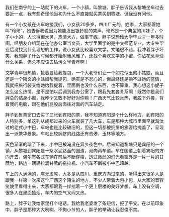 我们在南宁的上一站就下的火车，一个小镇，叫黎塘。胖子告诉我从黎塘坐车过去要近一点，我有些奇怪他当初为什么不直接就买票买到黎塘，但我没有问他。


有一个小女孩在火车站接我们，小女孩20多岁，四川广元的，姓李，大家都管她叫“玲玲”，她告诉我说因为她能发出银铃般的笑声。玲玲是一个典型的川妹子，个子小小的，人长得很水灵，热情大方，做事干练。胖子说玲玲大学毕业才一年多时间，经朋友介绍现在在他办公室当文员，大学里面学的是中文师范专业，大专生毕业后没找到什么理想的工作，说小女孩比较喜欢文学，文笔很不错。我冲着胖子坏笑，我想胖子什么时候都开始附庸风雅了，还找个喜欢文学的小蜜，你沾花惹草没什么关系，但总不应该去玷污文学青年啊！


文学青年很热情，抢着要给我提包，一个大老爷们让一个如花似玉的小姑娘，而且还是一个斯文的小姑娘帮我提包，确实是不忍心的，但最终还是拗不过她的盛情，我就把旅行袋交给她给我提着，里面倒也没什么东西，也不算重。我心想这小妮子怎么这么热情，是不是怕以后调到我办公室了，跟我先套套关系啊！既然你是我们胖总的贴身小蜜，我咋个又敢不好好对你嘛！广西天气比较炎热，我脱下外套，背着我的电脑，跟在他们屁股后面往对面的汽车站走。


胖子到售票窗口去买了三张到宾阳的票，我不知道宾阳是个什么样地方。到宾阳的人特别多，单这列从成都过来的火车就装了几大车，车是那种大城市里面早就淘汰过的老式小中巴，车站也是比较破旧的，但这一切都被拥挤的旅客给掩盖了，呈现出一派繁华景象。车站比较拥挤的线路还有贵港，玉林等地方。


天色渐渐的暗了下来，小中巴被淹没在异乡夜色中。后来知道黎塘只是宾阳的一个镇，从黎塘到宾阳是一条水泥路面的国道，双向两车道。车在国道上朝着宾阳的方向开去，偶尔有各式车辆在前后不断穿梭，透过微弱的灯光看窗外是一片一片的甘蔗地，路边一辆辆拉满甘蔗的拖拉机、小汽车不断被小中巴超越。


车上的人满满的，座无虚席，大多是从四川、重庆方向过来的，听得出来很多人是跟我一样第一次来这个广西这个陌生的地方，不少人带着大包小包，从大家的音容笑貌里看得出来，大家都跟我一样揣着一个更上层楼的美好梦想。车上没有空调，很多人在里面抽烟，车内的空气又闷又热。


路上，胖子让我给家里打个电话。我给我老婆发了条短信，报了平安。在以前印象中，胖子是那种大大咧咧、不拘小节的人，胖子的举动让我忍俊不禁。
